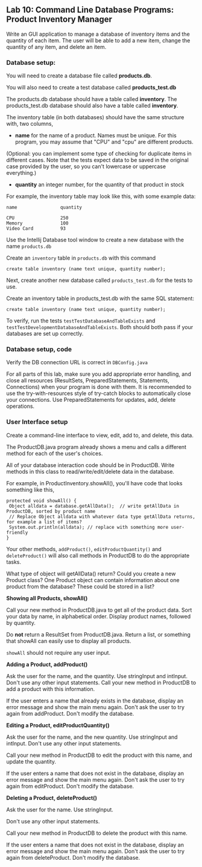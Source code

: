 ## Lab 10: Command Line Database Programs: Product Inventory Manager   

Write an GUI application to manage a database of inventory items and the quantity of each item.
The user will be able to add a new item, change the quantity of any item, and delete an item.

### Database setup:

You will need to create a database file called **products.db**.

You will also need to create a test database called **products_test.db**

The products.db database should have a table called **inventory**.
The products_test.db database should also have a table called **inventory**.

The inventory table (in both databases) should have the same structure with, two columns, 

* **name** for the name of a product. Names must be unique. For this program, you may 
assume that "CPU" and "cpu" are different products.
 
(Optional: you can implement some type of checking for duplicate items in different cases. Note that the tests expect data to be saved in the original case provided by the user, so you can't lowercase or uppercase everything.)
 
* **quantity** an integer number, for the quantity of that product in stock

For example, the inventory table may look like this, with some example data:

```
name                quantity

CPU                 250
Memory              100
Video Card          93

```


Use the Intellij Database tool window to create a new database with the name `products.db` 

Create an `inventory` table in `products.db` with this command

```
create table inventory (name text unique, quantity number);
```


Next, create another new database called `products_test.db` for the tests to use.

Create an inventory table in products_test.db with the same SQL statement: 

```
create table inventory (name text unique, quantity number);
```

To verify, run the tests `testTestDatabaseAndTableExists` and `testTestDevelopmentDatabaseAndTableExists`. Both should both pass if your databases are set up correctly. 


### Database setup, code


Verify the DB connection URL is correct in `DBConfig.java`

For all parts of this lab, make sure you add appropriate error handling, and close all resources (ResultSets, PreparedStatements, Statements, Connections) when your program is done with them. It is recommended to use the try-with-resources style of try-catch blocks to automatically close your connections. Use PreparedStatements for updates, add, delete operations. 


### User Interface setup

Create a command-line interface to view, edit, add to, and delete, this data. 

The ProductDB.java program already shows a menu and calls a different method for each of the user's choices.

All of your database interaction code should be in ProductDB. Write methods in this class to read/write/edit/delete data in the database.

For example, in ProductInventory.showAll(), you'll have code that looks something like this,

```
protected void showAll() {
 Object alldata = database.getAllData();  // write getAllData in ProductDB, sorted by product name
 // Replace Object alldata with whatever data type getAllData returns, for example a list of items? 
 System.out.println(alldata); // replace with something more user-friendly
}
```

Your other methods, `addProduct()`, `editProductQuantity()` and `deleteProduct()` will also call methods in ProductDB to do the appropriate tasks.

What type of object will getAllData() return? Could you create a new Product class? One Product object can contain information about one product from the database? These could be stored in a list?

**Showing all Products, showAll()**

Call your new method in ProductDB.java to get all of the product data. Sort your data by name, in alphabetical order.  Display product names, followed by quantity.

Do **not** return a ResultSet from ProductDB.java. Return a list, or something that showAll can easily use to display all products.

`showAll` should not require any user input.


**Adding a Product, addProduct()**

Ask the user for the name, and the quantity. Use stringInput and intInput. 
Don't use any other input statements.
Call your new method in ProductDB to add a product with this information.

If the user enters a name that already exists in the database, display an error message and show the main menu again. Don't ask the user to try again from addProduct. Don't modify the database.


**Editing a Product, editProductQuantity()**

Ask the user for the name, and the new quantity.  Use stringInput and intInput. Don't use any other input statements.

Call your new method in ProductDB to edit the product with this name, and update the quantity.

If the user enters a name that does not exist in the database, display an error message and show the main menu again. Don't ask the user to try again from editProduct. Don't modify the database.


**Deleting a Product, deleteProduct()**

Ask the user for the name. Use stringInput. 

Don't use any other input statements.

Call your new method in ProductDB to delete the product with this name.

If the user enters a name that does not exist in the database, display an error message and show the main menu again. Don't ask the user to try again from deleteProduct. Don't modify the database.



